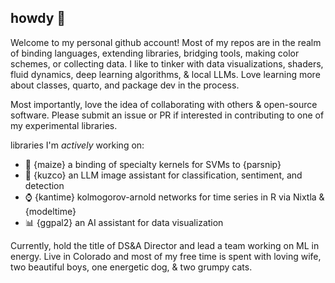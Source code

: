 ## howdy 👋

<!--
**frankiethull/frankiethull** is a ✨ _special_ ✨ repository because its `README.md` (this file) appears on your GitHub profile.

Here are some ideas to get you started:

- 🔭 I’m currently working on ...
- 🌱 I’m currently learning ...
- 👯 I’m looking to collaborate on ...
- 🤔 I’m looking for help with ...
- 💬 Ask me about ...
- 📫 How to reach me: ...
- 😄 Pronouns: ...
- ⚡ Fun fact: ...
-->

Welcome to my personal github account! Most of my repos are in the realm of binding languages, extending libraries, bridging tools, making color schemes, or collecting data. I like to tinker with data visualizations, shaders, fluid dynamics, deep learning algorithms, & local LLMs. Love learning more about classes, quarto, and package dev in the process.    
    
Most importantly, love the idea of collaborating with others & open-source software. Please submit an issue or PR if interested in contributing to one of my experimental libraries.  

libraries I'm *actively* working on: 
- :corn: {maize} a binding of specialty kernels for SVMs to {parsnip}
- :llama: {kuzco} an LLM image assistant for classification, sentiment, and detection  
- :watch: {kantime} kolmogorov-arnold networks for time series in R via Nixtla & {modeltime}
- :bar_chart: {ggpal2} an AI assistant for data visualization

  
Currently, hold the title of DS&A Director and lead a team working on ML in energy. Live in Colorado and most of my free time is spent with loving wife, two beautiful boys, one energetic dog, & two grumpy cats. 
